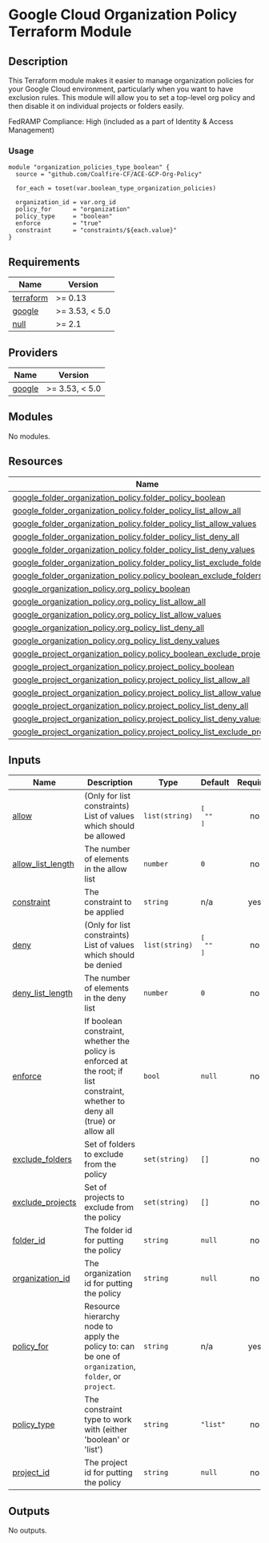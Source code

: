 # Google Cloud Organization Policy Terraform Module

## Description

This Terraform module makes it easier to manage organization policies for your Google Cloud environment, particularly when you want to have exclusion rules. This module will allow you to set a top-level org policy and then disable it on individual projects or folders easily.

FedRAMP Compliance: High (included as a part of Identity & Access Management)

### Usage

```
module "organization_policies_type_boolean" {
  source = "github.com/Coalfire-CF/ACE-GCP-Org-Policy"

  for_each = toset(var.boolean_type_organization_policies)

  organization_id = var.org_id
  policy_for      = "organization"
  policy_type     = "boolean"
  enforce         = "true"
  constraint      = "constraints/${each.value}"
}
```

<!-- BEGIN_TF_DOCS -->
## Requirements

| Name | Version |
|------|---------|
| <a name="requirement_terraform"></a> [terraform](#requirement\_terraform) | >= 0.13 |
| <a name="requirement_google"></a> [google](#requirement\_google) | >= 3.53, < 5.0 |
| <a name="requirement_null"></a> [null](#requirement\_null) | >= 2.1 |

## Providers

| Name | Version |
|------|---------|
| <a name="provider_google"></a> [google](#provider\_google) | >= 3.53, < 5.0 |

## Modules

No modules.

## Resources

| Name | Type |
|------|------|
| [google_folder_organization_policy.folder_policy_boolean](https://registry.terraform.io/providers/hashicorp/google/latest/docs/resources/folder_organization_policy) | resource |
| [google_folder_organization_policy.folder_policy_list_allow_all](https://registry.terraform.io/providers/hashicorp/google/latest/docs/resources/folder_organization_policy) | resource |
| [google_folder_organization_policy.folder_policy_list_allow_values](https://registry.terraform.io/providers/hashicorp/google/latest/docs/resources/folder_organization_policy) | resource |
| [google_folder_organization_policy.folder_policy_list_deny_all](https://registry.terraform.io/providers/hashicorp/google/latest/docs/resources/folder_organization_policy) | resource |
| [google_folder_organization_policy.folder_policy_list_deny_values](https://registry.terraform.io/providers/hashicorp/google/latest/docs/resources/folder_organization_policy) | resource |
| [google_folder_organization_policy.folder_policy_list_exclude_folders](https://registry.terraform.io/providers/hashicorp/google/latest/docs/resources/folder_organization_policy) | resource |
| [google_folder_organization_policy.policy_boolean_exclude_folders](https://registry.terraform.io/providers/hashicorp/google/latest/docs/resources/folder_organization_policy) | resource |
| [google_organization_policy.org_policy_boolean](https://registry.terraform.io/providers/hashicorp/google/latest/docs/resources/organization_policy) | resource |
| [google_organization_policy.org_policy_list_allow_all](https://registry.terraform.io/providers/hashicorp/google/latest/docs/resources/organization_policy) | resource |
| [google_organization_policy.org_policy_list_allow_values](https://registry.terraform.io/providers/hashicorp/google/latest/docs/resources/organization_policy) | resource |
| [google_organization_policy.org_policy_list_deny_all](https://registry.terraform.io/providers/hashicorp/google/latest/docs/resources/organization_policy) | resource |
| [google_organization_policy.org_policy_list_deny_values](https://registry.terraform.io/providers/hashicorp/google/latest/docs/resources/organization_policy) | resource |
| [google_project_organization_policy.policy_boolean_exclude_projects](https://registry.terraform.io/providers/hashicorp/google/latest/docs/resources/project_organization_policy) | resource |
| [google_project_organization_policy.project_policy_boolean](https://registry.terraform.io/providers/hashicorp/google/latest/docs/resources/project_organization_policy) | resource |
| [google_project_organization_policy.project_policy_list_allow_all](https://registry.terraform.io/providers/hashicorp/google/latest/docs/resources/project_organization_policy) | resource |
| [google_project_organization_policy.project_policy_list_allow_values](https://registry.terraform.io/providers/hashicorp/google/latest/docs/resources/project_organization_policy) | resource |
| [google_project_organization_policy.project_policy_list_deny_all](https://registry.terraform.io/providers/hashicorp/google/latest/docs/resources/project_organization_policy) | resource |
| [google_project_organization_policy.project_policy_list_deny_values](https://registry.terraform.io/providers/hashicorp/google/latest/docs/resources/project_organization_policy) | resource |
| [google_project_organization_policy.project_policy_list_exclude_projects](https://registry.terraform.io/providers/hashicorp/google/latest/docs/resources/project_organization_policy) | resource |

## Inputs

| Name | Description | Type | Default | Required |
|------|-------------|------|---------|:--------:|
| <a name="input_allow"></a> [allow](#input\_allow) | (Only for list constraints) List of values which should be allowed | `list(string)` | <pre>[<br>  ""<br>]</pre> | no |
| <a name="input_allow_list_length"></a> [allow\_list\_length](#input\_allow\_list\_length) | The number of elements in the allow list | `number` | `0` | no |
| <a name="input_constraint"></a> [constraint](#input\_constraint) | The constraint to be applied | `string` | n/a | yes |
| <a name="input_deny"></a> [deny](#input\_deny) | (Only for list constraints) List of values which should be denied | `list(string)` | <pre>[<br>  ""<br>]</pre> | no |
| <a name="input_deny_list_length"></a> [deny\_list\_length](#input\_deny\_list\_length) | The number of elements in the deny list | `number` | `0` | no |
| <a name="input_enforce"></a> [enforce](#input\_enforce) | If boolean constraint, whether the policy is enforced at the root; if list constraint, whether to deny all (true) or allow all | `bool` | `null` | no |
| <a name="input_exclude_folders"></a> [exclude\_folders](#input\_exclude\_folders) | Set of folders to exclude from the policy | `set(string)` | `[]` | no |
| <a name="input_exclude_projects"></a> [exclude\_projects](#input\_exclude\_projects) | Set of projects to exclude from the policy | `set(string)` | `[]` | no |
| <a name="input_folder_id"></a> [folder\_id](#input\_folder\_id) | The folder id for putting the policy | `string` | `null` | no |
| <a name="input_organization_id"></a> [organization\_id](#input\_organization\_id) | The organization id for putting the policy | `string` | `null` | no |
| <a name="input_policy_for"></a> [policy\_for](#input\_policy\_for) | Resource hierarchy node to apply the policy to: can be one of `organization`, `folder`, or `project`. | `string` | n/a | yes |
| <a name="input_policy_type"></a> [policy\_type](#input\_policy\_type) | The constraint type to work with (either 'boolean' or 'list') | `string` | `"list"` | no |
| <a name="input_project_id"></a> [project\_id](#input\_project\_id) | The project id for putting the policy | `string` | `null` | no |

## Outputs

No outputs.
<!-- END_TF_DOCS -->